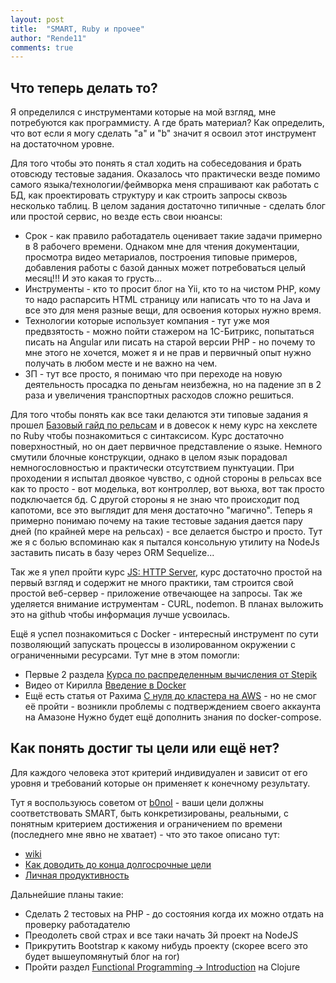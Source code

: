 ```yaml
---
layout: post
title:  "SMART, Ruby и прочее"
author: "Rende11"
comments: true
---
```

## Что теперь делать то?
Я определился с инструментами которые на мой взгляд, мне потребуются как программисту. А где брать материал? Как определить, что вот если я могу сделать "a" и "b" значит я освоил этот инструмент на достаточном уровне.

Для того чтобы это понять я стал ходить на собеседования и брать отовсюду тестовые задания. Оказалось что практически везде помимо самого языка/технологии/феймворка меня спрашивают как работать с БД, как проектировать структуру и как строить запросы сквозь несколько таблиц. В целом задания достаточно типичные - сделать блог или простой сервис, но везде есть свои нюансы:
*	Срок - как правило работадатель оценивает такие задачи примерно в  8 рабочего времени. Однаком мне для чтения документации, просмотра видео метариалов, построения типовые примеров, добавления работы с базой данных может потребоваться целый месяц!!! И это какая то грусть...
* Инcтрументы - кто то просит блог на Yii, кто то на чистом PHP, кому то надо распарсить HTML страницу или написать что то на Java и все это для меня разные вещи, для освоения которых нужно время.
* Технологии которые использует компания - тут уже моя предвзятость - можно пойти стажером на 1С-Битрикс, попытаться писать на Angular или писать на старой версии PHP - но почему то мне этого не хочется, может я и не прав и первичный опыт нужно получать в любом месте и не важно на чем. 
* ЗП - тут все просто, я понимаю что при переходе на новую деятельность просадка по деньгам неизбежна, но на падение зп в 2 раза и увеличения транспортных расходов сложно решиться.


Для того чтобы понять как все таки делаются эти типовые задания  я прошел [Базовый гайд по рельсам](http://guides.rubyonrails.org/getting_started.html) и в довесок к нему курс на хекслете по Ruby чтобы познакомиться с синтаксисом. Курс достаточно поверхностный, но он дает первичное представление о языке. Немного смутили блочные конструкции, однако в целом язык порадовал немногословностью и практически отсутствием пунктуации.
 При проходении я испытал двоякое чувство, с одной стороны в рельсах все как то просто - вот моделька, вот контроллер, вот вьюха, вот так просто подключается бд. С другой стороны я не знаю что происходит под капотоми, все это выглядит для меня достаточно "магично". Теперь я примерно понимаю почему на такие тестовые задания дается пару дней (по крайней мере на рельсах) - все делается быстро и просто. Тут же я с болью вспоминаю как я пытался консольную утилиту на NodeJs заставить писать в базу через ORM Sequelize...

Так же я упел пройти курс [JS: HTTP Server](https://ru.hexlet.io/courses/js-http-server), курс достаточно простой на первый взгляд и содержит не много практики, там строится свой простой веб-сервер - приложение отвечающее на запросы. Так же уделяется внимание иструментам - CURL, nodemon. В планах выложить это на github чтобы информация лучше усвоилась.

Ещё я успел познакомиться с Docker - интересный инструмент по сути позволяющий запускать процессы в изолированном окружении с ограниченными ресурсами. Тут мне в этом помогли:
* Первые 2 раздела [Курса по распределенным вычисления от Stepik](https://stepik.org/course/1612/syllabus)
* Видео от Кирилла [Введение в Docker](https://www.youtube.com/watch?v=dfXuTTV6TVo)
* Ещё есть статья от Рахима [C нуля до кластера на AWS](https://habrahabr.ru/post/310460/) - но не смог её пройти - возникли проблемы с подтверждением своего аккаунта на Амазоне
Нужно будет ещё дополнить знания по docker-compose.

## Как понять достиг ты цели или ещё нет?

Для каждого человека этот критерий индивидуален и зависит от его уровня и требований которые он применяет к конечному результату.

Тут я воспользуюсь советом от [b0noI](https://twitter.com/b0noi) - ваши цели должны соответствовать SMART, быть конкретизированы, реальными, с понятным  критерием достижения и ограничением по времени (последнего мне явно не хватает) - что это такое описано тут:
* [wiki](https://ru.wikipedia.org/wiki/SMART)
* [Как доводить до конца долгосрочные цели](https://habrahabr.ru/post/301658/)
* [Личная продуктивность](https://habrahabr.ru/post/299844/)

Дальнейшие планы такие:
* Сделать 2 тестовых на PHP - до состояния когда их можно отдать на проверку работадателю
* Преодолеть свой страх и все таки начать 3й проект на NodeJS
* Прикрутить Bootstrap к какому нибудь проекту (скорее всего это будет вышеупомянутый блог на ror)
* Пройти раздел [Functional Programming -> Introduction](https://www.hackerrank.com/domains/fp/intro) на Clojure

